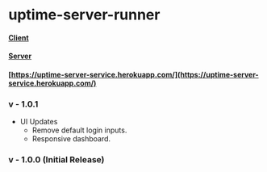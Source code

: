 # uptime-server-runner

#### [Client](https://github.com/Marvin9/uptime-server)
#### [Server](https://github.com/Marvin9/uptime-server-microservice)

#### [https://uptime-server-service.herokuapp.com/](https://uptime-server-service.herokuapp.com/)

### v - 1.0.1

- UI Updates
  - Remove default login inputs.
  - Responsive dashboard.

### v - 1.0.0 (Initial Release)

